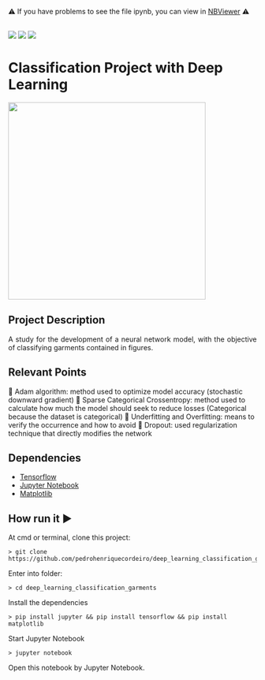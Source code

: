 :warning: If you have problems to see the file ipynb, 
you can view in [NBViewer](https://nbviewer.jupyter.org/github/pedrohenriquecordeiro/deep_learning_classification_garments/blob/master/notebook.ipynb) :warning:

<br/>

<img src="http://img.shields.io/static/v1?label=License&message=MIT&color=green&style=for-the-badge"/>
<img src="https://img.shields.io/static/v1?label=Python&logoColor=sucess&message=jupyter&color=yellow&style=for-the-badge&logo=Python"/>
<img src="http://img.shields.io/static/v1?label=STATUS&message=IN%20PROGRESS&color=RED&style=for-the-badge"/>

# Classification Project with Deep Learning 
<img src="https://user-images.githubusercontent.com/29979127/85621784-31eb0400-b63c-11ea-82ba-f591167f2441.png" width=400/>

## Project Description
<p align="justify"> 
    A study for the development of a neural network model, with the objective of classifying garments contained in figures.
</p>


## Relevant Points
:round_pushpin: Adam algorithm: method used to optimize model accuracy (stochastic downward gradient)
:round_pushpin: Sparse Categorical Crossentropy: method used to calculate how much the model should seek to reduce losses (Categorical because the dataset is categorical)
:round_pushpin: Underfitting and Overfitting: means to verify the occurrence and how to avoid
:round_pushpin: Dropout: used regularization technique that directly modifies the network

## Dependencies
- [Tensorflow](https://www.tensorflow.org/api_docs)
- [Jupyter Notebook](https://jupyter.org/)
- [Matplotlib](https://matplotlib.org/)

## How run it :arrow_forward:
At cmd or terminal, clone this project:
```
> git clone https://github.com/pedrohenriquecordeiro/deep_learning_classification_garments.git
```
Enter into folder:
```
> cd deep_learning_classification_garments
```
Install the dependencies
```
> pip install jupyter && pip install tensorflow && pip install matplotlib
```
Start Jupyter Notebook 
```
> jupyter notebook
```
Open this notebook by Jupyter Notebook.




